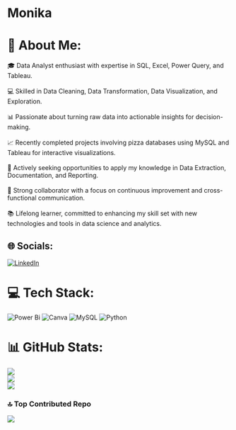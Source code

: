 # Monika
# 💫 About Me:
🎓 Data Analyst enthusiast with expertise in SQL, Excel, Power Query, and Tableau.<br><br>
💻 Skilled in Data Cleaning, Data Transformation, Data Visualization, and Exploration.<br><br>
📊 Passionate about turning raw data into actionable insights for decision-making.<br><br>
📈 Recently completed projects involving pizza databases using MySQL and Tableau for interactive visualizations.<br><br>
🚀 Actively seeking opportunities to apply my knowledge in Data Extraction, Documentation, and Reporting.<br><br>
👥 Strong collaborator with a focus on continuous improvement and cross-functional communication.<br><br>
📚 Lifelong learner, committed to enhancing my skill set with new technologies and tools in data science and analytics.


## 🌐 Socials:
[![LinkedIn](https://img.shields.io/badge/LinkedIn-%230077B5.svg?logo=linkedin&logoColor=white)](https://linkedin.com/in/https://www.linkedin.com/in/monika-naikal555?lipi=urn%3Ali%3Apage%3Ad_flagship3_profile_view_base_contact_details%3BOdNqNEn4QMiKRCbDq7Q3Lw%3D%3D) 

# 💻 Tech Stack:
![Power Bi](https://img.shields.io/badge/power_bi-F2C811?style=flat&logo=powerbi&logoColor=black) ![Canva](https://img.shields.io/badge/Canva-%2300C4CC.svg?style=flat&logo=Canva&logoColor=white) ![MySQL](https://img.shields.io/badge/mysql-4479A1.svg?style=flat&logo=mysql&logoColor=white) ![Python](https://img.shields.io/badge/python-3670A0?style=flat&logo=python&logoColor=ffdd54)
# 📊 GitHub Stats:
![](https://github-readme-stats.vercel.app/api?username=Monikaun&theme=default_repocard&hide_border=true&include_all_commits=true&count_private=false)<br/>
![](https://github-readme-streak-stats.herokuapp.com/?user=Monikaun&theme=default_repocard&hide_border=true)<br/>
![](https://github-readme-stats.vercel.app/api/top-langs/?username=Monikaun&theme=default_repocard&hide_border=true&include_all_commits=true&count_private=false&layout=compact)

### 🔝 Top Contributed Repo
![](https://github-contributor-stats.vercel.app/api?username=Monikaun&limit=5&theme=dark&combine_all_yearly_contributions=true)
